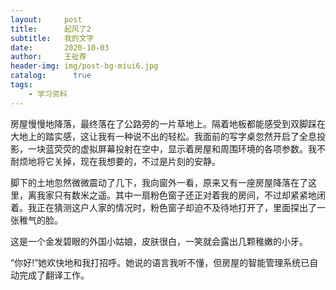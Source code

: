 ```yaml
---
layout:     post
title:      起风了2
subtitle:   我的文字
date:       2020-10-03
author:     王祉荐
header-img: img/post-bg-miui6.jpg
catalog: 	  true
tags:
    - 学习资料
---
```


房屋慢慢地降落，最终落在了公路旁的一片草地上。隔着地板都能感受到双脚踩在大地上的踏实感，这让我有一种说不出的轻松。我面前的写字桌忽然开启了全息投影，一块蓝荧荧的虚拟屏幕投射在空中，显示着房屋和周围环境的各项参数。我不耐烦地将它关掉，现在我想要的，不过是片刻的安静。

脚下的土地忽然微微震动了几下，我向窗外一看，原来又有一座房屋降落在了这里，离我家只有数米之遥。其中一扇粉色窗子还正对着我的房间，不过却紧紧地闭着。我正在猜测这户人家的情况时，粉色窗子却迫不及待地打开了，里面探出了一张稚气的脸。

这是一个金发碧眼的外国小姑娘，皮肤很白，一笑就会露出几颗稚嫩的小牙。

“你好!”她欢快地和我打招呼。她说的语言我听不懂，但房屋的智能管理系统已自动完成了翻译工作。
